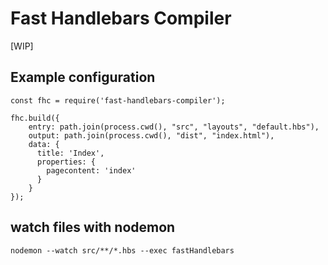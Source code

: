 # Fast Handlebars Compiler

[WIP]

## Example configuration

```
const fhc = require('fast-handlebars-compiler');

fhc.build({
    entry: path.join(process.cwd(), "src", "layouts", "default.hbs"),
    output: path.join(process.cwd(), "dist", "index.html"),
    data: {
      title: 'Index',
      properties: {
        pagecontent: 'index'
      }
    }
});

```

## watch files with nodemon

`nodemon --watch src/**/*.hbs --exec fastHandlebars`